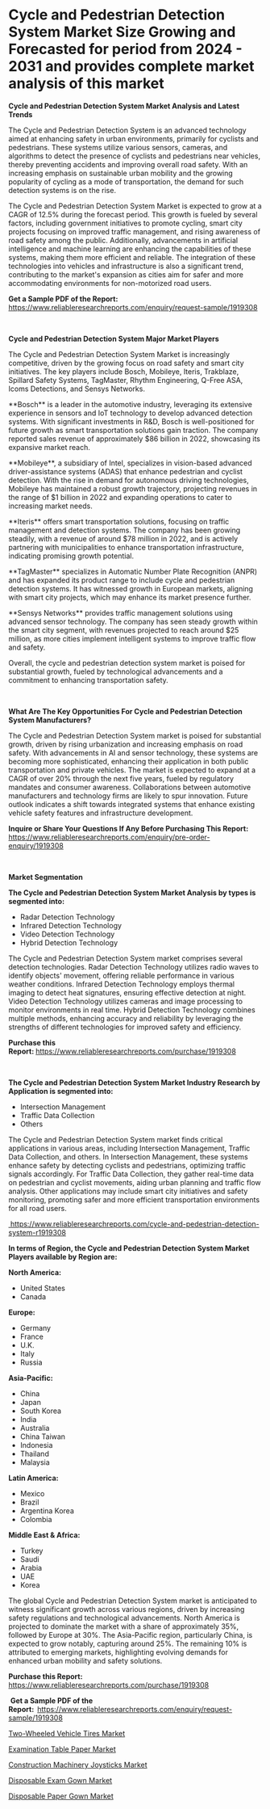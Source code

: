 <p><h1>Cycle and Pedestrian Detection System Market Size Growing and Forecasted for period from 2024 - 2031 and provides complete market analysis of this market</h1></p><p><strong>Cycle and Pedestrian Detection System Market Analysis and Latest Trends</strong></p>
<p><p>The Cycle and Pedestrian Detection System is an advanced technology aimed at enhancing safety in urban environments, primarily for cyclists and pedestrians. These systems utilize various sensors, cameras, and algorithms to detect the presence of cyclists and pedestrians near vehicles, thereby preventing accidents and improving overall road safety. With an increasing emphasis on sustainable urban mobility and the growing popularity of cycling as a mode of transportation, the demand for such detection systems is on the rise.</p><p>The Cycle and Pedestrian Detection System Market is expected to grow at a CAGR of 12.5% during the forecast period. This growth is fueled by several factors, including government initiatives to promote cycling, smart city projects focusing on improved traffic management, and rising awareness of road safety among the public. Additionally, advancements in artificial intelligence and machine learning are enhancing the capabilities of these systems, making them more efficient and reliable. The integration of these technologies into vehicles and infrastructure is also a significant trend, contributing to the market's expansion as cities aim for safer and more accommodating environments for non-motorized road users.</p></p>
<p><strong>Get a Sample PDF of the Report:&nbsp;</strong> <a href="https://www.reliableresearchreports.com/enquiry/request-sample/1919308?utm_campaign=9&utm_medium=2&utm_source=Github&utm_content=ia&utm_term=04112024&utm_id=cycle-and-pedestrian-detection-system">https://www.reliableresearchreports.com/enquiry/request-sample/1919308</a></p>
<p>&nbsp;</p>
<p><strong>Cycle and Pedestrian Detection System Major Market Players</strong></p>
<p><p>The Cycle and Pedestrian Detection System Market is increasingly competitive, driven by the growing focus on road safety and smart city initiatives. The key players include Bosch, Mobileye, Iteris, Trakblaze, Spillard Safety Systems, TagMaster, Rhythm Engineering, Q-Free ASA, Icoms Detections, and Sensys Networks.</p><p>**Bosch** is a leader in the automotive industry, leveraging its extensive experience in sensors and IoT technology to develop advanced detection systems. With significant investments in R&D, Bosch is well-positioned for future growth as smart transportation solutions gain traction. The company reported sales revenue of approximately $86 billion in 2022, showcasing its expansive market reach.</p><p>**Mobileye**, a subsidiary of Intel, specializes in vision-based advanced driver-assistance systems (ADAS) that enhance pedestrian and cyclist detection. With the rise in demand for autonomous driving technologies, Mobileye has maintained a robust growth trajectory, projecting revenues in the range of $1 billion in 2022 and expanding operations to cater to increasing market needs.</p><p>**Iteris** offers smart transportation solutions, focusing on traffic management and detection systems. The company has been growing steadily, with a revenue of around $78 million in 2022, and is actively partnering with municipalities to enhance transportation infrastructure, indicating promising growth potential.</p><p>**TagMaster** specializes in Automatic Number Plate Recognition (ANPR) and has expanded its product range to include cycle and pedestrian detection systems. It has witnessed growth in European markets, aligning with smart city projects, which may enhance its market presence further.</p><p>**Sensys Networks** provides traffic management solutions using advanced sensor technology. The company has seen steady growth within the smart city segment, with revenues projected to reach around $25 million, as more cities implement intelligent systems to improve traffic flow and safety.</p><p>Overall, the cycle and pedestrian detection system market is poised for substantial growth, fueled by technological advancements and a commitment to enhancing transportation safety.</p></p>
<p>&nbsp;</p>
<p><strong>What Are The Key Opportunities For Cycle and Pedestrian Detection System Manufacturers?</strong></p>
<p><p>The Cycle and Pedestrian Detection System market is poised for substantial growth, driven by rising urbanization and increasing emphasis on road safety. With advancements in AI and sensor technology, these systems are becoming more sophisticated, enhancing their application in both public transportation and private vehicles. The market is expected to expand at a CAGR of over 20% through the next five years, fueled by regulatory mandates and consumer awareness. Collaborations between automotive manufacturers and technology firms are likely to spur innovation. Future outlook indicates a shift towards integrated systems that enhance existing vehicle safety features and infrastructure development.</p></p>
<p><strong>Inquire or Share Your Questions If Any Before Purchasing This Report:</strong> <a href="https://www.reliableresearchreports.com/enquiry/pre-order-enquiry/1919308?utm_campaign=9&utm_medium=2&utm_source=Github&utm_content=ia&utm_term=04112024&utm_id=cycle-and-pedestrian-detection-system">https://www.reliableresearchreports.com/enquiry/pre-order-enquiry/1919308</a></p>
<p>&nbsp;</p>
<p><strong>Market Segmentation</strong></p>
<p><strong>The Cycle and Pedestrian Detection System Market Analysis by types is segmented into:</strong></p>
<p><ul><li>Radar Detection Technology</li><li>Infrared Detection Technology</li><li>Video Detection Technology</li><li>Hybrid Detection Technology</li></ul></p>
<p><p>The Cycle and Pedestrian Detection System market comprises several detection technologies. Radar Detection Technology utilizes radio waves to identify objects' movement, offering reliable performance in various weather conditions. Infrared Detection Technology employs thermal imaging to detect heat signatures, ensuring effective detection at night. Video Detection Technology utilizes cameras and image processing to monitor environments in real time. Hybrid Detection Technology combines multiple methods, enhancing accuracy and reliability by leveraging the strengths of different technologies for improved safety and efficiency.</p></p>
<p><strong>Purchase this Report:&nbsp;</strong><a href="https://www.reliableresearchreports.com/purchase/1919308?utm_campaign=9&utm_medium=2&utm_source=Github&utm_content=ia&utm_term=04112024&utm_id=cycle-and-pedestrian-detection-system">https://www.reliableresearchreports.com/purchase/1919308</a></p>
<p>&nbsp;</p>
<p><strong>The Cycle and Pedestrian Detection System Market Industry Research by Application is segmented into:</strong></p>
<p><ul><li>Intersection Management</li><li>Traffic Data Collection</li><li>Others</li></ul></p>
<p><p>The Cycle and Pedestrian Detection System market finds critical applications in various areas, including Intersection Management, Traffic Data Collection, and others. In Intersection Management, these systems enhance safety by detecting cyclists and pedestrians, optimizing traffic signals accordingly. For Traffic Data Collection, they gather real-time data on pedestrian and cyclist movements, aiding urban planning and traffic flow analysis. Other applications may include smart city initiatives and safety monitoring, promoting safer and more efficient transportation environments for all road users.</p></p>
<p><a href="https://www.reliableresearchreports.com/cycle-and-pedestrian-detection-system-r1919308?utm_campaign=9&utm_medium=2&utm_source=Github&utm_content=ia&utm_term=04112024&utm_id=cycle-and-pedestrian-detection-system">&nbsp;https://www.reliableresearchreports.com/cycle-and-pedestrian-detection-system-r1919308</a></p>
<p><strong>In terms of Region, the Cycle and Pedestrian Detection System Market Players available by Region are:</strong></p>
<p>
    <p> <strong> North America: </strong>
        <ul>
            <li>United States</li>
            <li>Canada</li>
        </ul>
        </p> 
    <p> <strong> Europe: </strong>
        <ul>
            <li>Germany</li>
            <li>France</li>
            <li>U.K.</li>
            <li>Italy</li>
            <li>Russia</li>
        </ul>
        </p> 
    <p> <strong> Asia-Pacific: </strong>
        <ul>
            <li>China</li>
            <li>Japan</li>
            <li>South Korea</li>
            <li>India</li>
            <li>Australia</li>
            <li>China Taiwan</li>
            <li>Indonesia</li>
            <li>Thailand</li>
            <li>Malaysia</li>
        </ul>
        </p> 
    <p> <strong> Latin America: </strong>
        <ul>
            <li>Mexico</li>
            <li>Brazil</li>
            <li>Argentina Korea</li>
            <li>Colombia</li>
        </ul>
        </p> 
    <p> <strong> Middle East & Africa: </strong>
        <ul>
            <li>Turkey</li>
            <li>Saudi</li>
            <li>Arabia</li>
            <li>UAE</li>
            <li>Korea</li>
        </ul>
    </p>
    </p>
<p><p>The global Cycle and Pedestrian Detection System market is anticipated to witness significant growth across various regions, driven by increasing safety regulations and technological advancements. North America is projected to dominate the market with a share of approximately 35%, followed by Europe at 30%. The Asia-Pacific region, particularly China, is expected to grow notably, capturing around 25%. The remaining 10% is attributed to emerging markets, highlighting evolving demands for enhanced urban mobility and safety solutions.</p></p>
<p><strong>Purchase this Report: </strong><a href="https://www.reliableresearchreports.com/purchase/1919308?utm_campaign=9&utm_medium=2&utm_source=Github&utm_content=ia&utm_term=04112024&utm_id=cycle-and-pedestrian-detection-system">https://www.reliableresearchreports.com/purchase/1919308</a></p>
<p>&nbsp;<strong>Get a Sample PDF of the Report:&nbsp;&nbsp;</strong><a href="https://www.reliableresearchreports.com/enquiry/request-sample/1919308?utm_campaign=9&utm_medium=2&utm_source=Github&utm_content=ia&utm_term=04112024&utm_id=cycle-and-pedestrian-detection-system">https://www.reliableresearchreports.com/enquiry/request-sample/1919308</a></p>
<p><strong></strong></p>
<p><p><a href="https://github.com/cliffxbwergin/Market-Research-Report-List-1/blob/main/two-wheeled-vehicle-tires-market.md?utm_campaign=9&utm_medium=2&utm_source=Github&utm_content=ia&utm_term=04112024&utm_id=cycle-and-pedestrian-detection-system">Two-Wheeled Vehicle Tires Market</a></p><p><a href="https://issuu.com/reportprime-2/docs/examination-table-paper-market-size_62aaaf7a4ce09a?utm_campaign=9&utm_medium=2&utm_source=Github&utm_content=ia&utm_term=04112024&utm_id=cycle-and-pedestrian-detection-system">Examination Table Paper Market</a></p><p><a href="https://github.com/loftinirkaakcsu/Market-Research-Report-List-1/blob/main/construction-machinery-joysticks-market.md?utm_campaign=9&utm_medium=2&utm_source=Github&utm_content=ia&utm_term=04112024&utm_id=cycle-and-pedestrian-detection-system">Construction Machinery Joysticks Market</a></p><p><a href="https://issuu.com/reportprime-2/docs/disposable-exam-gown-market-size-20_67564c401ae602?utm_campaign=9&utm_medium=2&utm_source=Github&utm_content=ia&utm_term=04112024&utm_id=cycle-and-pedestrian-detection-system">Disposable Exam Gown Market</a></p><p><a href="https://issuu.com/reportprime-2/docs/disposable-paper-gown-market-size-2_99744c42dc2197?utm_campaign=9&utm_medium=2&utm_source=Github&utm_content=ia&utm_term=04112024&utm_id=cycle-and-pedestrian-detection-system">Disposable Paper Gown Market</a></p></p>